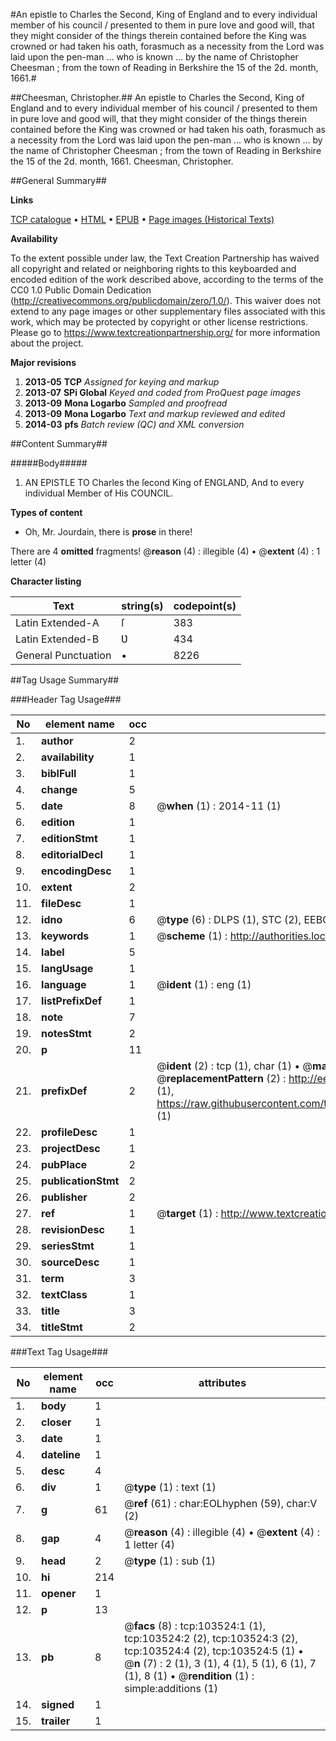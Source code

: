 #An epistle to Charles the Second, King of England and to every individual member of his council / presented to them in pure love and good will, that they might consider of the things therein contained before the King was crowned or had taken his oath, forasmuch as a necessity from the Lord was laid upon the pen-man ... who is known ... by the name of Christopher Cheesman ; from the town of Reading in Berkshire the 15 of the 2d. month, 1661.#

##Cheesman, Christopher.##
An epistle to Charles the Second, King of England and to every individual member of his council / presented to them in pure love and good will, that they might consider of the things therein contained before the King was crowned or had taken his oath, forasmuch as a necessity from the Lord was laid upon the pen-man ... who is known ... by the name of Christopher Cheesman ; from the town of Reading in Berkshire the 15 of the 2d. month, 1661.
Cheesman, Christopher.

##General Summary##

**Links**

[TCP catalogue](http://www.ota.ox.ac.uk/tcp/)  • 
[HTML](http://tei.it.ox.ac.uk/tcp/Texts-HTML/free/A32/A32781.html)  • 
[EPUB](http://tei.it.ox.ac.uk/tcp/Texts-EPUB/free/A32/A32781.epub) • 
[Page images (Historical Texts)](https://historicaltexts.jisc.ac.uk/eebo-15367321e)

**Availability**

To the extent possible under law, the Text Creation Partnership has waived all copyright and related or neighboring rights to this keyboarded and encoded edition of the work described above, according to the terms of the CC0 1.0 Public Domain Dedication (http://creativecommons.org/publicdomain/zero/1.0/). This waiver does not extend to any page images or other supplementary files associated with this work, which may be protected by copyright or other license restrictions. Please go to https://www.textcreationpartnership.org/ for more information about the project.

**Major revisions**

1. __2013-05__ __TCP__ *Assigned for keying and markup*
1. __2013-07__ __SPi Global__ *Keyed and coded from ProQuest page images*
1. __2013-09__ __Mona Logarbo__ *Sampled and proofread*
1. __2013-09__ __Mona Logarbo__ *Text and markup reviewed and edited*
1. __2014-03__ __pfs__ *Batch review (QC) and XML conversion*

##Content Summary##

#####Body#####

1. AN EPISTLE TO Charles the ſecond King of ENGLAND, And to every individual Member of His COUNCIL.

**Types of content**

  * Oh, Mr. Jourdain, there is **prose** in there!

There are 4 **omitted** fragments! 
 @__reason__ (4) : illegible (4)  •  @__extent__ (4) : 1 letter (4)

**Character listing**


|Text|string(s)|codepoint(s)|
|---|---|---|
|Latin Extended-A|ſ|383|
|Latin Extended-B|Ʋ|434|
|General Punctuation|•|8226|

##Tag Usage Summary##

###Header Tag Usage###

|No|element name|occ|attributes|
|---|---|---|---|
|1.|__author__|2||
|2.|__availability__|1||
|3.|__biblFull__|1||
|4.|__change__|5||
|5.|__date__|8| @__when__ (1) : 2014-11 (1)|
|6.|__edition__|1||
|7.|__editionStmt__|1||
|8.|__editorialDecl__|1||
|9.|__encodingDesc__|1||
|10.|__extent__|2||
|11.|__fileDesc__|1||
|12.|__idno__|6| @__type__ (6) : DLPS (1), STC (2), EEBO-CITATION (1), OCLC (1), VID (1)|
|13.|__keywords__|1| @__scheme__ (1) : http://authorities.loc.gov/ (1)|
|14.|__label__|5||
|15.|__langUsage__|1||
|16.|__language__|1| @__ident__ (1) : eng (1)|
|17.|__listPrefixDef__|1||
|18.|__note__|7||
|19.|__notesStmt__|2||
|20.|__p__|11||
|21.|__prefixDef__|2| @__ident__ (2) : tcp (1), char (1)  •  @__matchPattern__ (2) : ([0-9\-]+):([0-9IVX]+) (1), (.+) (1)  •  @__replacementPattern__ (2) : http://eebo.chadwyck.com/downloadtiff?vid=$1&page=$2 (1), https://raw.githubusercontent.com/textcreationpartnership/Texts/master/tcpchars.xml#$1 (1)|
|22.|__profileDesc__|1||
|23.|__projectDesc__|1||
|24.|__pubPlace__|2||
|25.|__publicationStmt__|2||
|26.|__publisher__|2||
|27.|__ref__|1| @__target__ (1) : http://www.textcreationpartnership.org/docs/. (1)|
|28.|__revisionDesc__|1||
|29.|__seriesStmt__|1||
|30.|__sourceDesc__|1||
|31.|__term__|3||
|32.|__textClass__|1||
|33.|__title__|3||
|34.|__titleStmt__|2||


###Text Tag Usage###

|No|element name|occ|attributes|
|---|---|---|---|
|1.|__body__|1||
|2.|__closer__|1||
|3.|__date__|1||
|4.|__dateline__|1||
|5.|__desc__|4||
|6.|__div__|1| @__type__ (1) : text (1)|
|7.|__g__|61| @__ref__ (61) : char:EOLhyphen (59), char:V (2)|
|8.|__gap__|4| @__reason__ (4) : illegible (4)  •  @__extent__ (4) : 1 letter (4)|
|9.|__head__|2| @__type__ (1) : sub (1)|
|10.|__hi__|214||
|11.|__opener__|1||
|12.|__p__|13||
|13.|__pb__|8| @__facs__ (8) : tcp:103524:1 (1), tcp:103524:2 (2), tcp:103524:3 (2), tcp:103524:4 (2), tcp:103524:5 (1)  •  @__n__ (7) : 2 (1), 3 (1), 4 (1), 5 (1), 6 (1), 7 (1), 8 (1)  •  @__rendition__ (1) : simple:additions (1)|
|14.|__signed__|1||
|15.|__trailer__|1||
